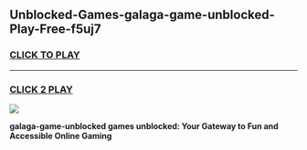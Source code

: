
## Unblocked-Games-galaga-game-unblocked-Play-Free-f5uj7
<h3>
<a href="https://premium76.site?title=galaga-game-unblocked&ref=17A">CLICK TO PLAY</a></h3>
<hr>

<h3>
<a href="https://premium76.site?title=galaga-game-unblocked&ref=17A">CLICK 2 PLAY</a>
  
</h3>

<a href="https://premium76.site?title=galaga-game-unblocked&ref=17A"><img src="https://clearcache.store/games.png"></a>


**galaga-game-unblocked games unblocked: Your Gateway to Fun and Accessible Online Gaming**
